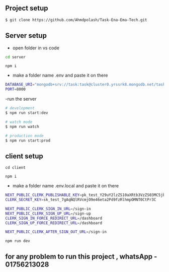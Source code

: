 ## Project setup

```bash
$ git clone https://github.com/Ahmdpolash/Task-Ena-Ema-Tech.git
```

## Server setup

- open folder in vs code

```bash
cd server
```

```
npm i
```

- make a folder name .env and paste it on there

```bash
DATABASE_URI="mongodb+srv://task:task@cluster0.yrssrk8.mongodb.net/task-management?retryWrites=true&w=majority&appName=Cluster0"
PORT=8000
```

-run the server

```bash
# development
$ npm run start:dev

# watch mode
$ npm run watch

# production mode
$ npm run start:prod
```

## client setup

```
cd client
```

```
npm i
```

- make a folder name .env.local and paste it on there

```bash
NEXT_PUBLIC_CLERK_PUBLISHABLE_KEY=pk_test_Y29uY2lzZS10aXRtb3VzZS03MC5jbGVyay5hY2NvdW50cy5kZXYk
CLERK_SECRET_KEY=sk_test_7gAqNQlRVcmjO9e46eta2Pd9fzRlhmpOMNT0CtPr3C

NEXT_PUBLIC_CLERK_SIGN_IN_URL=/sign-in
NEXT_PUBLIC_CLERK_SIGN_UP_URL=/sign-up
CLERK_SIGN_IN_FORCE_REDIRECT_URL=/dashboard
CLERK_SIGN_UP_FORCE_REDIRECT_URL=/dashboard

NEXT_PUBLIC_CLERK_AFTER_SIGN_OUT_URL=/sign-in
```

```
npm run dev
```

## for any problem to run this project , whatsApp - 01756213028
